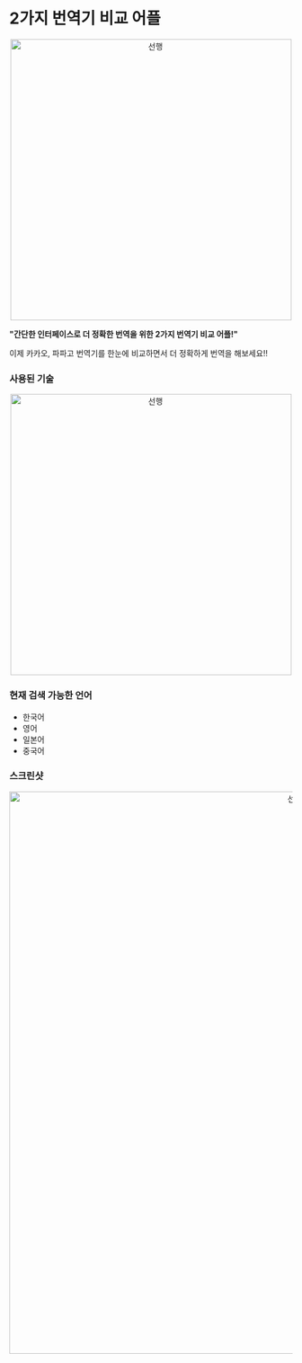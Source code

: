 # 2가지 번역기 비교 어플

<p align="center"> <img width="500" alt="선행" src="https://user-images.githubusercontent.com/37679062/79196272-ba923a80-7e6a-11ea-9d21-b432e92bb789.png"> </p>



__"간단한 인터페이스로 더 정확한 번역을 위한 2가지 번역기 비교 어플!"__

이제 카카오, 파파고 번역기를 한눈에 비교하면서 더 정확하게 번역을 해보세요!!

### 사용된 기술

<p align="center"> <img width="500" alt="선행" src="https://user-images.githubusercontent.com/37679062/79195673-a13cbe80-7e69-11ea-948d-dac4bdf77b48.png"> </p>

### 현재 검색 가능한 언어

- 한국어
- 영어
- 일본어
- 중국어


### 스크린샷
 
<p align="center"> <img width="1000" alt="선행" src="https://user-images.githubusercontent.com/37679062/79195848-f4af0c80-7e69-11ea-8521-c17c03d7bd40.png"> </p>



